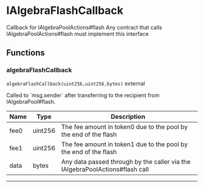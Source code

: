 

# IAlgebraFlashCallback

Callback for IAlgebraPoolActions#flash
Any contract that calls IAlgebraPoolActions#flash must implement this interface




## Functions
### algebraFlashCallback


`algebraFlashCallback(uint256,uint256,bytes)`  external

Called to &#x60;msg.sender&#x60; after transferring to the recipient from IAlgebraPool#flash.



| Name | Type | Description |
| ---- | ---- | ----------- |
| fee0 | uint256 | The fee amount in token0 due to the pool by the end of the flash |
| fee1 | uint256 | The fee amount in token1 due to the pool by the end of the flash |
| data | bytes | Any data passed through by the caller via the IAlgebraPoolActions#flash call |




---


